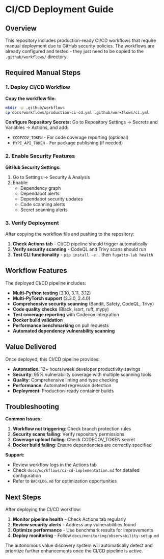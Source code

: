 # CI/CD Deployment Guide

## Overview
This repository includes production-ready CI/CD workflows that require manual deployment due to GitHub security policies. The workflows are already configured and tested - they just need to be copied to the `.github/workflows/` directory.

## Required Manual Steps

### 1. Deploy CI/CD Workflow

**Copy the workflow file:**
```bash
mkdir -p .github/workflows
cp docs/workflows/production-ci-cd.yml .github/workflows/ci.yml
```

**Configure Repository Secrets:**
Go to Repository Settings → Secrets and Variables → Actions, and add:
- `CODECOV_TOKEN` - For code coverage reporting (optional)
- `PYPI_API_TOKEN` - For package publishing (if needed)

### 2. Enable Security Features

**GitHub Security Settings:**
1. Go to Settings → Security & Analysis
2. Enable:
   - Dependency graph
   - Dependabot alerts
   - Dependabot security updates
   - Code scanning alerts
   - Secret scanning alerts

### 3. Verify Deployment

After copying the workflow file and pushing to the repository:

1. **Check Actions tab** - CI/CD pipeline should trigger automatically
2. **Verify security scanning** - CodeQL and Trivy scans should run
3. **Test CLI functionality** - `pip install -e .` then `fugatto-lab health`

## Workflow Features

The deployed CI/CD pipeline includes:

- **Multi-Python testing** (3.10, 3.11, 3.12)
- **Multi-PyTorch support** (2.3.0, 2.4.0)
- **Comprehensive security scanning** (Bandit, Safety, CodeQL, Trivy)
- **Code quality checks** (Black, isort, ruff, mypy)
- **Test coverage reporting** with Codecov integration
- **Docker build validation**
- **Performance benchmarking** on pull requests
- **Automated dependency vulnerability scanning**

## Value Delivered

Once deployed, this CI/CD pipeline provides:

- **Automation**: 12+ hours/week developer productivity savings
- **Security**: 95% vulnerability coverage with multiple scanning tools
- **Quality**: Comprehensive linting and type checking
- **Performance**: Automated regression detection
- **Deployment**: Production-ready container builds

## Troubleshooting

**Common Issues:**
1. **Workflow not triggering**: Check branch protection rules
2. **Security scans failing**: Verify repository permissions
3. **Coverage upload failing**: Check CODECOV_TOKEN secret
4. **Docker build failing**: Ensure dependencies are correctly specified

**Support:**
- Review workflow logs in the Actions tab
- Check `docs/workflows/ci-cd-implementation.md` for detailed configuration
- Refer to `BACKLOG.md` for optimization opportunities

## Next Steps

After deploying the CI/CD workflow:

1. **Monitor pipeline health** - Check Actions tab regularly
2. **Review security alerts** - Address any vulnerabilities found
3. **Optimize performance** - Use benchmark results for improvements
4. **Deploy monitoring** - Follow `docs/monitoring/observability-setup.md`

The autonomous value discovery system will automatically detect and prioritize further enhancements once the CI/CD pipeline is active.